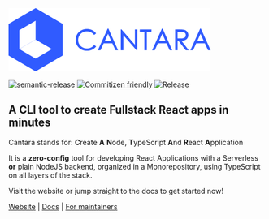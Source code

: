 ![Cantara](docs/static/img/cantara.svg 'Cantara Logo')

[![semantic-release](https://img.shields.io/badge/%20%20%F0%9F%93%A6%F0%9F%9A%80-semantic--release-e10079.svg)](https://github.com/semantic-release/semantic-release)
[![Commitizen friendly](https://img.shields.io/badge/commitizen-friendly-brightgreen.svg)](http://commitizen.github.io/cz-cli/)
![Release](https://github.com/CantaraJS/cantara/workflows/Release/badge.svg)

## A CLI tool to create Fullstack React apps in minutes

Cantara stands for: **C**reate **A** **N**ode, **T**ypeScript **A**nd **R**eact **A**pplication

It is a **zero-config** tool for developing React Applications with a Serverless **or** plain NodeJS backend, organized in a Monorepository, using TypeScript on all layers of the stack.

Visit the website or jump straight to the docs to get started now!

[Website](https://cantara.js.org) | [Docs](https://cantara.js.org/docs/introduction) | [For maintainers](https://cantara.js.org/docs/maintainers_intro)
